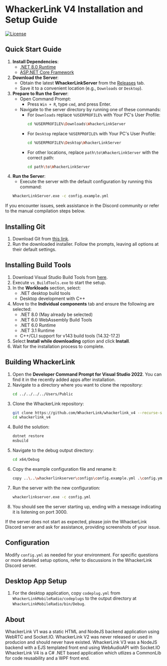 # WhackerLink V4 Installation and Setup Guide

[![License](https://img.shields.io/badge/License-GPLv3-blue?style=for-the-badge)](https://www.gnu.org/licenses/gpl-3.0)

## Quick Start Guide
1. **Install Dependencies**:
   - [.NET 8.0 Runtime](https://aka.ms/dotnet-core-applaunch?missing_runtime=true&arch=x64&rid=win-x64&os=win10&apphost_version=8.0.11)
   - [ASP.NET Core Framework](https://aka.ms/dotnet-core-applaunch?framework=Microsoft.AspNetCore.App&framework_version=8.0.0&arch=x64&rid=win-x64&os=win10)
2. **Download the Server**:
   - Obtain the latest **WhackerLinkServer** from the [Releases](https://github.com/WhackerLink/whackerlink_v4/releases) tab.
   - Save it to a convenient location (e.g., `Downloads` or `Desktop`).
3. **Prepare to Run the Server**:
   - Open Command Prompt:
     - Press `Win + R`, type `cmd`, and press Enter.
   - Navigate to the server directory by running one of these commands:
     - For `Downloads` replace `%USERPROFILE%` with Your PC's User Profile:
       ```sh
       cd %USERPROFILE%\Downloads\WhackerLinkServer
       ```
     - For `Desktop` replace `%USERPROFILE%` with Your PC's User Profile:
       ```sh
       cd %USERPROFILE%\Desktop\WhackerLinkServer
       ```
     - For other locations, replace `path\to\WhackerLinkServer` with the correct path:
       ```sh
       cd path\to\WhackerLinkServer
 3. **Run the Server**:
    - Execute the server with the default configuration by running this command:
     ```sh
     WhackerLinkServer.exe -c config.example.yml
     ```
If you encounter issues, seek assistance in the Discord community or refer to the manual compilation steps below.

## Installing Git
1. Download Git from [this link](https://github.com/git-for-windows/git/releases/download/v2.45.2.windows.1/Git-2.45.2-64-bit.exe).
2. Run the downloaded installer. Follow the prompts, leaving all options at their default settings.

## Installing Build Tools
1. Download Visual Studio Build Tools from [here](https://aka.ms/vs/17/release/vs_BuildTools.exe).
2. Execute `vs_BuildTools.exe` to start the setup.
3. In the **Workloads** section, select:
    - .NET desktop build tools
    - Desktop development with C++
4. Move to the **Individual components** tab and ensure the following are selected:
    - .NET 8.0 (May already be selected)
    - .NET 6.0 WebAssembly Build Tools
    - .NET 6.0 Runtime
    - .NET 3.1 Runtime
    - C++/CLI support for v143 build tools (14.32-17.2)
5. Select **Install while downloading** option and click **Install**.
6. Wait for the installation process to complete.

## Building WhackerLink
1. Open the **Developer Command Prompt for Visual Studio 2022**. You can find it in the recently added apps after installation.
2. Navigate to a directory where you want to clone the repository:
    ```bash
    cd ../../../../Users/Public
    ```
3. Clone the WhackerLink repository:
    ```bash
    git clone https://github.com/WhackerLink/whackerlink_v4 --recurse-submodules
    cd whackerlink_v4
    ```
4. Build the solution:
    ```bash
    dotnet restore
    msbuild
    ```
5. Navigate to the debug output directory:
    ```bash
    cd x64/Debug
    ```
6. Copy the example configuration file and rename it:
    ```bash
    copy ..\..\whackerlinkserver\configs\config.example.yml .\config.yml
    ```
7. Run the server with the new configuration:
    ```bash
    whackerlinkserver.exe -c config.yml
    ```
8. You should see the server starting up, ending with a message indicating it is listening on port 3000.

If the server does not start as expected, please join the WhackerLink Discord server and ask for assistance, providing screenshots of your issue.

## Configuration
Modify `config.yml` as needed for your environment. For specific questions or more detailed setup options, refer to discussions in the WhackerLink Discord server.

## Desktop App Setup
1. For the desktop application, copy `codeplug.yml` from `WhackerLinkMobileRadio/codeplugs` to the output directory at `WhackerLinkMobileRadio/bin/Debug`.

## About
WhackerLink V1 was a static HTML and NodeJS backend application using WebRTC and Socket.IO.
WhackerLink V2 was never released or used in producion and should never have existed.
WhackerLink V3 was a NodeJS backend with a EJS templated front end using WebAudioAPI with Socket.IO
WhackerLink V4 is a C# .NET based application which utlizes a CommonLib for code reusability and a WPF front end.
